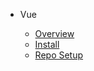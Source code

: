 
- Vue

  - [Overview](frameworks/vue/_home.md 'Vue')
  - [Install](frameworks/vue/install.md 'Nodejs Install')
  - [Repo Setup](frameworks/vue/repo-setup.md 'Repo Setup')
